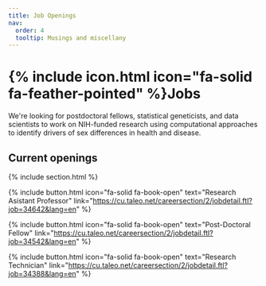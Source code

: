 ```yaml
---
title: Job Openings
nav:
  order: 4
  tooltip: Musings and miscellany
---
```


# {% include icon.html icon="fa-solid fa-feather-pointed" %}Jobs

We're looking for postdoctoral fellows, statistical geneticists, and data scientists to work on NIH-funded research using computational approaches to identify drivers of sex differences in health and disease. 

## Current openings

{% include section.html %}

{% include button.html icon="fa-solid fa-book-open" text="Research Asistant Professor" link="https://cu.taleo.net/careersection/2/jobdetail.ftl?job=34642&lang=en" %}

{% include button.html icon="fa-solid fa-book-open" text="Post-Doctoral Fellow" link="https://cu.taleo.net/careersection/2/jobdetail.ftl?job=34542&lang=en" %}

{% include button.html icon="fa-solid fa-book-open" text="Research Technician" link="https://cu.taleo.net/careersection/2/jobdetail.ftl?job=34388&lang=en" %}



